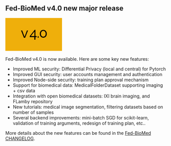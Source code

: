 ## Fed-BioMed v4.0 new major release

<img src="/assets/img/v4.0.png">

Fed-BioMed v4.0 is now available. Here are some key new features:

- Improved ML security: Differential Privacy (local and central) for Pytorch
- Improved GUI security: user accounts management and authentication
- Improved Node-side security: training plan approval mechanism
- Support for biomedical data: MedicalFolderDataset supporting imaging + csv data
- Integration with open biomedical datasets: IXI brain imaging, and FLamby repository
- New tutorials: medical image segmentation, filtering datasets based on number of samples
- Several backend improvements: mini-batch SGD for scikit-learn, validation of training arguments, redesign of training plan, etc..


More details about the new features can be found in the [Fed-BioMed CHANGELOG](https://gitlab.inria.fr/fedbiomed/fedbiomed/-/blob/v3.5/CHANGELOG.md).

